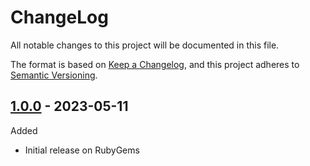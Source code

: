 # ChangeLog

All notable changes to this project will be documented in this file.

The format is based on [Keep a Changelog](https://keepachangelog.com/en/1.0.0/), and this project adheres to [Semantic Versioning](https://semver.org/spec/v2.0.0.html).

## [1.0.0](https://github.com/onfleet/ruby-onfleet/releases/tag/v1.0.0) - 2023-05-11
Added
* Initial release on RubyGems